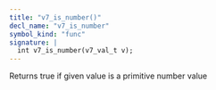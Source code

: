```yaml
---
title: "v7_is_number()"
decl_name: "v7_is_number"
symbol_kind: "func"
signature: |
  int v7_is_number(v7_val_t v);
---
```


Returns true if given value is a primitive number value 

